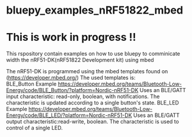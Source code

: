 # bluepy_examples_nRF51822_mbed
# This is work in progress !!

This rspository contain examples on how to use bluepy to comminicate width the nRF51-DK(nRF51822 Development kit) using mbed

The nRF51-DK is programmed using the mbed templates found on (https://developer.mbed.org/)
The used templates is:  
    BLE_Button Example   https://developer.mbed.org/teams/Bluetooth-Low-Energy/code/BLE_Button/?platform=Nordic-nRF51-DK
              Uses an BLE/GATT input characteristic: read-only, boolean, with notifications. The characteristic is updated according to a single button's state.
    BLE_LED    Example   https://developer.mbed.org/teams/Bluetooth-Low-Energy/code/BLE_LED/?platform=Nordic-nRF51-DK
               Uses an BLE/GATT output characteristic:read-write, boolean. The characteristic is used to control of a single LED.    
    
